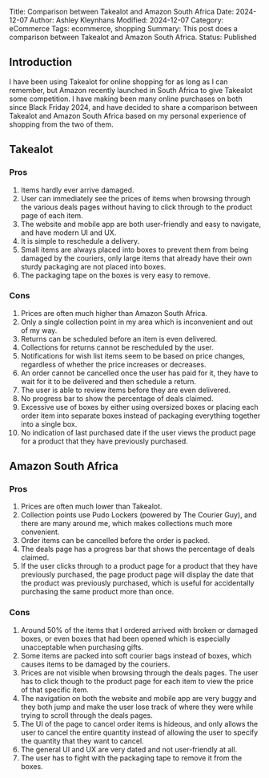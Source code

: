 Title: Comparison between Takealot and Amazon South Africa
Date: 2024-12-07
Author: Ashley Kleynhans
Modified: 2024-12-07
Category: eCommerce
Tags: ecommerce, shopping
Summary: This post does a comparison between Takealot and
    Amazon South Africa.
Status: Published


## Introduction

I have been using Takealot for online shopping for as long
as I can remember, but Amazon recently launched in South Africa
to give Takealot some competition.  I have making been many online
purchases on both since Black Friday 2024, and have decided to
share a comparison between Takealot and Amazon South Africa
based on my personal experience of shopping from the two
of them.

## Takealot

### Pros

1. Items hardly ever arrive damaged.
2. User can immediately see the prices of items when browsing
   through the various deals pages without having to click
   through to the product page of each item.
3. The website and mobile app are both user-friendly
   and easy to navigate, and have modern UI and UX.
4. It is simple to reschedule a delivery.
5. Small items are always placed into boxes to prevent them
   from being damaged by the couriers, only large items
   that already have their own sturdy packaging are not
   placed into boxes.
6. The packaging tape on the boxes is very easy to remove.

### Cons

1.  Prices are often much higher than Amazon South Africa.
2.  Only a single collection point in my area which is inconvenient
    and out of my way.
3.  Returns can be scheduled before an item is even delivered.
4.  Collections for returns cannot be rescheduled by the user.
5.  Notifications for wish list items seem to be based on price
    changes, regardless of whether the price increases or decreases.
6.  An order cannot be cancelled once the user has paid for it,
    they have to wait for it to be delivered and then schedule
    a return.
7.  The user is able to review items before they are even
    delivered.
8.  No progress bar to show the percentage of deals claimed.
9.  Excessive use of boxes by either using oversized boxes or
    placing each order item into separate boxes instead of
    packaging everything together into a single box.
10. No indication of last purchased date if the user views
    the product page for a product that they have previously
    purchased.

## Amazon South Africa

### Pros

1. Prices are often much lower than Takealot.
2. Collection points use Pudo Lockers (powered by The Courier
   Guy), and there are many around me, which makes collections
   much more convenient.
3. Order items can be cancelled before the order is packed.
4. The deals page has a progress bar that shows the percentage
   of deals claimed.
5. If the user clicks through to a product page for a product
   that they have previously purchased, the page product page
   will display the date that the product was previously
   purchased, which is useful for accidentally purchasing the
   same product more than once.

### Cons

1. Around 50% of the items that I ordered arrived with
   broken or damaged boxes, or even boxes that had been opened
   which is especially unacceptable when purchasing gifts.
2. Some items are packed into soft courier bags instead of
   boxes, which causes items to be damaged by the couriers.
3. Prices are not visible when browsing through the deals
   pages.  The user has to click though to the product page
   for each item to view the price of that specific item.
4. The navigation on both the website and mobile app are very
   buggy and they both jump and make the user lose track of
   where they were while trying to scroll through the 
   deals pages.
5. The UI of the page to cancel order items is hideous,
   and only allows the user to cancel the entire quantity
   instead of allowing the user to specify the quantity that
   they want to cancel.
6. The general UI and UX are very dated and not user-friendly
   at all.
7. The user has to fight with the packaging tape to remove it
   from the boxes.
